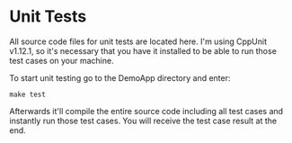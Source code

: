 Unit Tests
===========
All source code files for unit tests are located here. I'm using CppUnit v1.12.1, so it's necessary that you have it installed to be able
to run those test cases on your machine.

To start unit testing go to the DemoApp directory and enter:

	make test

Afterwards it'll compile the entire source code including all test cases and instantly run those test cases. You will receive the
test case result at the end.